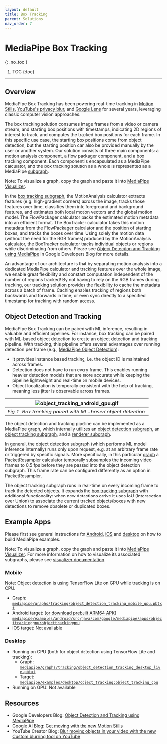 ```yaml
---
layout: default
title: Box Tracking
parent: Solutions
nav_order: 7
---
```


# MediaPipe Box Tracking
{: .no_toc }

1. TOC
{:toc}
---

## Overview

MediaPipe Box Tracking has been powering real-time tracking in
[Motion Stills](https://ai.googleblog.com/2016/12/get-moving-with-new-motion-stills.html),
[YouTube's privacy blur](https://youtube-creators.googleblog.com/2016/02/blur-moving-objects-in-your-video-with.html),
and [Google Lens](https://lens.google.com/) for several years, leveraging
classic computer vision approaches.

The box tracking solution consumes image frames from a video or camera stream,
and starting box positions with timestamps, indicating 2D regions of interest to
track, and computes the tracked box positions for each frame. In this specific
use case, the starting box positions come from object detection, but the
starting position can also be provided manually by the user or another system.
Our solution consists of three main components: a motion analysis component, a
flow packager component, and a box tracking component. Each component is
encapsulated as a MediaPipe calculator, and the box tracking solution as a whole
is represented as a MediaPipe
[subgraph](https://github.com/google/mediapipe/tree/master/mediapipe/graphs/tracking/subgraphs/box_tracking_gpu.pbtxt).

Note: To visualize a graph, copy the graph and paste it into
[MediaPipe Visualizer](https://viz.mediapipe.dev/).

In the
[box tracking subgraph](https://github.com/google/mediapipe/tree/master/mediapipe/graphs/tracking/subgraphs/box_tracking_gpu.pbtxt),
the MotionAnalysis calculator extracts features (e.g. high-gradient corners)
across the image, tracks those features over time, classifies them into
foreground and background features, and estimates both local motion vectors and
the global motion model. The FlowPackager calculator packs the estimated motion
metadata into an efficient format. The BoxTracker calculator takes this motion
metadata from the FlowPackager calculator and the position of starting boxes,
and tracks the boxes over time. Using solely the motion data (without the need
for the RGB frames) produced by the MotionAnalysis calculator, the BoxTracker
calculator tracks individual objects or regions while discriminating from
others. Please see
[Object Detection and Tracking using MediaPipe](https://developers.googleblog.com/2019/12/object-detection-and-tracking-using-mediapipe.html)
in Google Developers Blog for more details.

An advantage of our architecture is that by separating motion analysis into a
dedicated MediaPipe calculator and tracking features over the whole image, we
enable great flexibility and constant computation independent of the number of
regions tracked! By not having to rely on the RGB frames during tracking, our
tracking solution provides the flexibility to cache the metadata across a batch
of frame. Caching enables tracking of regions both backwards and forwards in
time; or even sync directly to a specified timestamp for tracking with random
access.

## Object Detection and Tracking

MediaPipe Box Tracking can be paired with ML inference, resulting in valuable
and efficient pipelines. For instance, box tracking can be paired with ML-based
object detection to create an object detection and tracking pipeline. With
tracking, this pipeline offers several advantages over running detection per
frame (e.g., [MediaPipe Object Detection](./object_detection.md)):

*   It provides instance based tracking, i.e. the object ID is maintained across
    frames.
*   Detection does not have to run every frame. This enables running heavier
    detection models that are more accurate while keeping the pipeline
    lightweight and real-time on mobile devices.
*   Object localization is temporally consistent with the help of tracking,
    meaning less jitter is observable across frames.

![object_tracking_android_gpu.gif](../images/mobile/object_tracking_android_gpu.gif) |
:----------------------------------------------------------------------------------: |
*Fig 1. Box tracking paired with ML-based object detection.*                         |

The object detection and tracking pipeline can be implemented as a MediaPipe
[graph](https://github.com/google/mediapipe/tree/master/mediapipe/graphs/tracking/object_detection_tracking_mobile_gpu.pbtxt),
which internally utilizes an
[object detection subgraph](https://github.com/google/mediapipe/tree/master/mediapipe/graphs/tracking/subgraphs/object_detection_gpu.pbtxt),
an
[object tracking subgraph](https://github.com/google/mediapipe/tree/master/mediapipe/graphs/tracking/subgraphs/object_tracking_gpu.pbtxt),
and a
[renderer subgraph](https://github.com/google/mediapipe/tree/master/mediapipe/graphs/tracking/subgraphs/renderer_gpu.pbtxt).

In general, the object detection subgraph (which performs ML model inference
internally) runs only upon request, e.g. at an arbitrary frame rate or triggered
by specific signals. More specifically, in this particular
[graph](https://github.com/google/mediapipe/tree/master/mediapipe/graphs/tracking/object_detection_tracking_mobile_gpu.pbtxt)
a PacketResampler calculator temporally subsamples the incoming video frames to
0.5 fps before they are passed into the object detection subgraph. This frame
rate can be configured differently as an option in PacketResampler.

The object tracking subgraph runs in real-time on every incoming frame to track
the detected objects. It expands the
[box tracking subgraph](https://github.com/google/mediapipe/tree/master/mediapipe/graphs/tracking/subgraphs/box_tracking_gpu.pbtxt)
with additional functionality: when new detections arrive it uses IoU
(Intersection over Union) to associate the current tracked objects/boxes with
new detections to remove obsolete or duplicated boxes.

## Example Apps

Please first see general instructions for
[Android](../getting_started/building_examples.md#android), [iOS](../getting_started/building_examples.md#ios)
and [desktop](../getting_started/building_examples.md#desktop) on how to build MediaPipe
examples.

Note: To visualize a graph, copy the graph and paste it into
[MediaPipe Visualizer](https://viz.mediapipe.dev/). For more information on how
to visualize its associated subgraphs, please see
[visualizer documentation](../tools/visualizer.md).

### Mobile

Note: Object detection is using TensorFlow Lite on GPU while tracking is on CPU.

*   Graph:
    [`mediapipe/graphs/tracking/object_detection_tracking_mobile_gpu.pbtxt`](https://github.com/google/mediapipe/tree/master/mediapipe/graphs/tracking/object_detection_tracking_mobile_gpu.pbtxt)
*   Android target:
    [(or download prebuilt ARM64 APK)](https://drive.google.com/open?id=1UXL9jX4Wpp34TsiVogugV3J3T9_C5UK-)
    [`mediapipe/examples/android/src/java/com/google/mediapipe/apps/objecttrackinggpu:objecttrackinggpu`](https://github.com/google/mediapipe/tree/master/mediapipe/examples/android/src/java/com/google/mediapipe/apps/objecttrackinggpu/BUILD)
*   iOS target: Not available

### Desktop

*   Running on CPU (both for object detection using TensorFlow Lite and
    tracking):
    *   Graph:
        [`mediapipe/graphs/tracking/object_detection_tracking_desktop_live.pbtxt`](https://github.com/google/mediapipe/tree/master/mediapipe/graphs/tracking/object_detection_tracking_desktop_live.pbtxt)
    *   Target:
        [`mediapipe/examples/desktop/object_tracking:object_tracking_cpu`](https://github.com/google/mediapipe/tree/master/mediapipe/examples/desktop/object_tracking/BUILD)
*   Running on GPU: Not available

## Resources

*   Google Developers Blog:
    [Object Detection and Tracking using MediaPipe](https://developers.googleblog.com/2019/12/object-detection-and-tracking-using-mediapipe.html)
*   Google AI Blog:
    [Get moving with the new Motion Stills](https://ai.googleblog.com/2016/12/get-moving-with-new-motion-stills.html)
*   YouTube Creator Blog: [Blur moving objects in your video with the new Custom
    blurring tool on
    YouTube](https://youtube-creators.googleblog.com/2016/02/blur-moving-objects-in-your-video-with.html)
